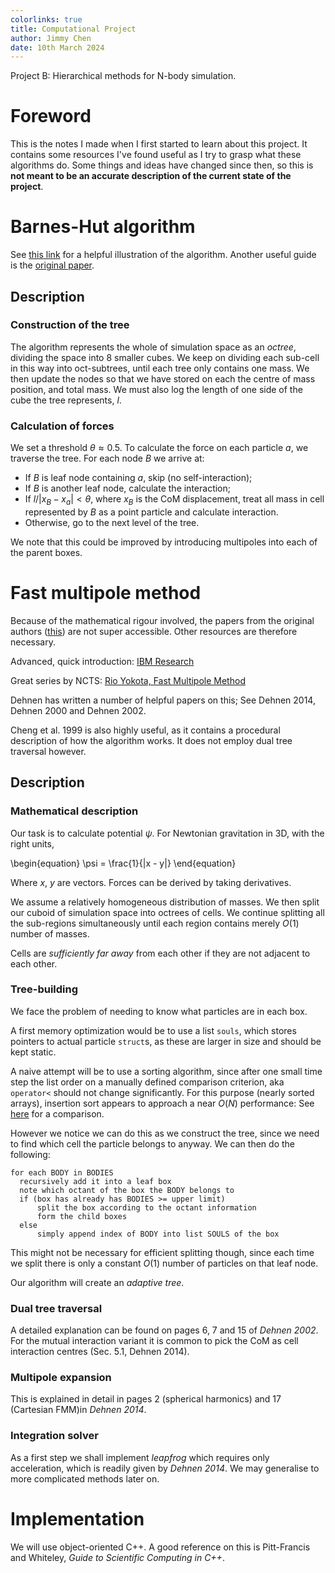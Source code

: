 ```yaml
---
colorlinks: true
title: Computational Project
author: Jimmy Chen
date: 10th March 2024
---
```


Project B: Hierarchical methods for N-body simulation.

# Foreword

This is the notes I made when I first started to learn about this project. It
contains some resources I've found useful as I try to grasp what these
algorithms do. Some things and ideas have changed since then, so this is **not
meant to be an accurate description of the current state of the project**.

# Barnes-Hut algorithm

See [this link](https://www.google.com/search?client=firefox-b-d&q=barnes-hut)
for a helpful illustration of the algorithm.
Another useful guide is the [original paper](https://www.nature.com/articles/324446a0).

## Description

### Construction of the tree

The algorithm represents the whole of simulation space as an _octree_, dividing
the space into 8 smaller cubes. We keep on dividing each sub-cell in this way
into oct-subtrees, until each tree only contains one mass. We then update the
nodes so that we have stored on each the centre of mass position, and total
mass. We must also log the length of one side of the cube the tree represents,
$l$.

### Calculation of forces

We set a threshold $\theta \approx 0.5$. To calculate the force on each particle
$a$, we traverse the tree. For each node $B$ we arrive at:

* If $B$ is leaf node containing $a$, skip (no self-interaction);
* If $B$ is another leaf node, calculate the interaction;
* If $l / |x_B - x_a| < \theta$, where $x_B$ is the CoM displacement, treat all
  mass in cell represented by $B$ as a point particle and calculate interaction.
* Otherwise, go to the next level of the tree.

We note that this could be improved by introducing multipoles into each of the
parent boxes.

# Fast multipole method

Because of the mathematical rigour involved, the papers from the original
authors
([this](https://www.sciencedirect.com/science/article/pii/0021999187901409)) are
not super accessible. Other resources are therefore necessary.

Advanced, quick introduction: 
[IBM Research](https://invidious.nerdvpn.de/watch?v=qMLIyZi8Sz0)

Great series by NCTS:
[Rio Yokota, Fast Multipole Method](https://yt.artemislena.eu/watch?v=9BhnwG8a7F4)

Dehnen has written a number of helpful papers on this; See Dehnen 2014, Dehnen
2000 and Dehnen 2002.

Cheng et al. 1999 is also highly useful, as it contains a procedural description
of how the algorithm works. It does not employ dual tree traversal however.


## Description

### Mathematical description

Our task is to calculate potential $\psi$. For Newtonian gravitation in 3D, with
the right units,

\begin{equation}
\psi = \frac{1}{|x - y|}
\end{equation}

Where $x$, $y$ are vectors. Forces can be derived by taking derivatives.

We assume a relatively homogeneous distribution of masses. We then split our
cuboid of simulation space into octrees of cells. We continue splitting all the
sub-regions simultaneously until each region contains merely $O(1)$ number of
masses.

Cells are _sufficiently far away_ from each other if they are not adjacent to
each other.

### Tree-building

We face the problem of needing to know what particles are in each box.

A first memory optimization would be to use a list `souls`, which stores
pointers to actual particle `struct`s, as these are larger in size and should be
kept static.

A naive attempt will be to use a sorting algorithm, since after one small time
step the list order on a manually defined comparison criterion, aka `operator<`
should not change significantly. For this purpose (nearly sorted arrays),
insertion sort appears to approach a near $O(N)$ performance: See
[here](https://www.toptal.com/developers/sorting-algorithms) for a comparison.

However we notice we can do this as we construct the tree, since we need to
find which cell the particle belongs to anyway. We can then do the following:

```
for each BODY in BODIES
  recursively add it into a leaf box
  note which octant of the box the BODY belongs to
  if (box has already has BODIES >= upper limit)
      split the box according to the octant information
      form the child boxes
  else
      simply append index of BODY into list SOULS of the box
```

This might not be necessary for efficient splitting though, since each time we
split there is only a constant $O(1)$ number of particles on that leaf node.

Our algorithm will create an _adaptive tree_.

### Dual tree traversal

A detailed explanation can be found on pages 6, 7 and 15 of _Dehnen 2002_. For
the mutual interaction variant it is common to pick the CoM as cell interaction
centres (Sec. 5.1, Dehnen 2014).

### Multipole expansion

This is explained in detail in pages 2 (spherical harmonics) and 17 (Cartesian
FMM)in _Dehnen 2014_.

### Integration solver

As a first step we shall implement _leapfrog_ which requires only acceleration,
which is readily given by _Dehnen 2014_. We may generalise to more complicated
methods later on.

# Implementation

We will use object-oriented C++. A good reference on this is Pitt-Francis and
Whiteley, _Guide to Scientific Computing in C++_.
